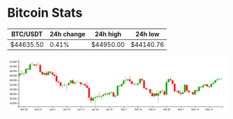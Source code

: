 # Bitcoin Stats

BTC/USDT|24h change|24h high|24h low|
|---|---|---|---|
|$44635.50|0.41%|$44950.00|$44140.76|

<img src="./chart.svg">
